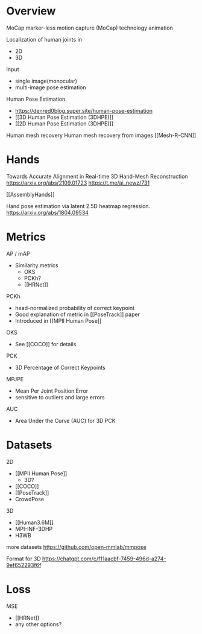 
# Overview

MoCap
marker-less motion capture (MoCap) technology
animation

Localization of human joints in
- 2D
- 3D

Input
- single image(monocular) 
- multi-image pose estimation


Human Pose Estimation
- https://denred0blog.super.site/human-pose-estimation
- [[3D Human Pose Estimation (3DHPE)]]
- [[2D Human Pose Estimation (3DHPE)]]

Human mesh recovery
Human mesh recovery from images
[[Mesh-R-CNN]]

# Hands

Towards Accurate Alignment in Real-time 3D Hand-Mesh Reconstruction
https://arxiv.org/abs/2109.01723
https://t.me/ai_newz/731

[[AssemblyHands]]

Hand pose estimation via latent 2.5D heatmap regression.
https://arxiv.org/abs/1804.09534

# Metrics

AP / mAP
- Similarity metrics
	- OKS
	- PCKh?
	- [[HRNet]]

PCKh
- head-normalized probability of correct keypoint
- Good explanation of metric in [[PoseTrack]] paper
- Introduced in [[MPII Human Pose]]

OKS
- See [[COCO]] for details

PCK
- 3D Percentage of Correct Keypoints

MPJPE
- Mean Per Joint Position Error
- sensitive to outliers and large errors

AUC
- Area Under the Curve (AUC) for 3D PCK

# Datasets

2D
- [[MPII Human Pose]]
	- 3D?
- [[COCO]]
- [[PoseTrack]]
- CrowdPose

3D
- [[Human3.6M]]
- MPI-INF-3DHP
- H3WB

more datasets
https://github.com/open-mmlab/mmpose

Format for 3D
https://chatgpt.com/c/f11aacbf-7459-496d-a274-9ef652293f6f

# Loss

MSE
- [[HRNet]]
- any other options?